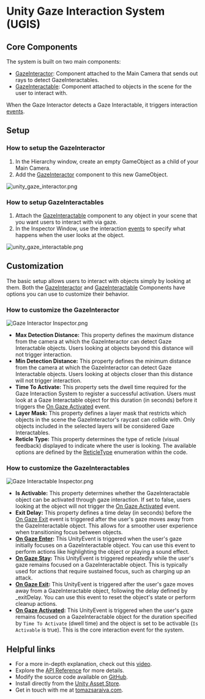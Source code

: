 # Unity Gaze Interaction System (UGIS)

## Core Components

The system is built on two main components:

- [GazeInteractor](api/TS.GazeInteraction.GazeInteractor.html): Component attached to the Main Camera that sends out rays to detect GazeInteractables.
- [GazeInteractable](api/TS.GazeInteraction.GazeInteractable.html): Component attached to objects in the scene for the user to interact with.

When the Gaze Interactor detects a Gaze Interactable, it triggers interaction [events](https://tomazsaraiva.github.io/unity-gaze-interaction/api/TS.GazeInteraction.GazeInteractable.html#events).

## Setup

### How to setup the GazeInteractor

   1. In the Hierarchy window, create an empty GameObject as a child of your Main Camera.
   2. Add the [GazeInteractor](api/TS.GazeInteraction.GazeInteractor.html) component to this new GameObject. 

![unity_gaze_interactor.png](:/9980b850f91a400d8bd3eabd96ef668f)

### How to setup GazeInteractables

   1. Attach the [GazeInteractable](api/TS.GazeInteraction.GazeInteractable.html) component to any object in your scene that you want users to interact with via gaze.
   2. In the Inspector Window, use the interaction [events](https://tomazsaraiva.github.io/unity-gaze-interaction/api/TS.GazeInteraction.GazeInteractable.html#events) to specify what happens when the user looks at the object.

![unity_gaze_interactable.png](:/53b4d08a28b2403ca4a1fbc329b6c20a)

## Customization

The basic setup allows users to interact with objects simply by looking at them. Both the [GazeInteractor](api/TS.GazeInteraction.GazeInteractor.html) and [GazeInteractable](api/TS.GazeInteraction.GazeInteractable.html) Components have options you can use to customize their behavior.

### How to customize the GazeInteractor

![Gaze Interactor Inspector.png](:/596bf4feb449450baa813e2175d76be1)

- **Max Detection Distance:** This property defines the maximum distance from the camera at which the GazeInteractor can detect Gaze Interactable objects. Users looking at objects beyond this distance will not trigger interaction.
- **Min Detection Distance:** This property defines the minimum distance from the camera at which the GazeInteractor can detect Gaze Interactable objects. Users looking at objects closer than this distance will not trigger interaction.
- **Time To Activate:** This property sets the dwell time required for the Gaze Interaction System to register a successful activation. Users must look at a Gaze Interactable object for this duration (in seconds) before it triggers the [On Gaze Activated](https://tomazsaraiva.github.io/unity-gaze-interaction/api/TS.GazeInteraction.GazeInteractable.OnActivated.html) event.
- **Layer Mask:** This property defines a layer mask that restricts which objects in the scene the GazeInteractor's raycast can collide with. Only objects included in the selected layers will be considered Gaze Interactables.  
- **Reticle Type:** This property determines the type of reticle (visual feedback) displayed to indicate where the user is looking. The available options are defined by the [ReticleType](https://tomazsaraiva.github.io/unity-gaze-interaction/api/TS.GazeInteraction.ReticleType.html) enumeration within the code.

### How to customize the GazeInteractables

![Gaze Interactable Inspector.png](:/d7eafbab6b784368b304ef6ea9fa26fc)

- **Is Activable:** This property determines whether the GazeInteractable object can be activated through gaze interaction. If set to false, users looking at the object will not trigger the [On Gaze Activated](https://tomazsaraiva.github.io/unity-gaze-interaction/api/TS.GazeInteraction.GazeInteractable.OnActivated.html) event.
- **Exit Delay:** This property defines a time delay (in seconds) before the [On Gaze Exit](https://tomazsaraiva.github.io/unity-gaze-interaction/api/TS.GazeInteraction.GazeInteractable.OnExit.html) event is triggered after the user's gaze moves away from the GazeInteractable object. This allows for a smoother user experience when transitioning focus between objects.
- **[On Gaze Enter](https://tomazsaraiva.github.io/unity-gaze-interaction/api/TS.GazeInteraction.GazeInteractable.OnEnter.html):** This UnityEvent is triggered when the user's gaze initially focuses on a GazeInteractable object. You can use this event to perform actions like highlighting the object or playing a sound effect.
- **[On Gaze Stay](https://tomazsaraiva.github.io/unity-gaze-interaction/api/TS.GazeInteraction.GazeInteractable.OnStay.html):** This UnityEvent is triggered repeatedly while the user's gaze remains focused on a GazeInteractable object. This is typically used for actions that require sustained focus, such as charging up an attack.
- **[On Gaze Exit](https://tomazsaraiva.github.io/unity-gaze-interaction/api/TS.GazeInteraction.GazeInteractable.OnExit.html):** This UnityEvent is triggered after the user's gaze moves away from a GazeInteractable object, following the delay defined by _exitDelay. You can use this event to reset the object's state or perform cleanup actions.
- **[On Gaze Activated](https://tomazsaraiva.github.io/unity-gaze-interaction/api/TS.GazeInteraction.GazeInteractable.OnActivated.html):** This UnityEvent is triggered when the user's gaze remains focused on a GazeInteractable object for the duration specified by `Time To Activate` (dwell time) and the object is set to be activable (`Is Activable` is true). This is the core interaction event for the system.

## Helpful links

- For a more in-depth explanation, check out this [video](https://www.youtube.com/watch?v=8p4erfeWatA&list=PLBBRLwJVhEhNeLRaBjJh7O8cvGHFKOpGW&index=1).
- Explore the [API Reference](https://tomazsaraiva.github.io/unity-gaze-interaction/api/TS.GazeInteraction.html) for more details.
- Modify the source code available on [GitHub](https://github.com/tomazsaraiva/unity-gaze-interaction).
- Install directly from the [Unity Asset Store](https://assetstore.unity.com/packages/tools/camera/vr-gaze-interaction-system-241337).
- Get in touch with me at [tomazsaraiva.com](https://tomazsaraiva.com).
